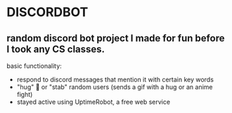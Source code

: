 # DISCORDBOT
## random discord bot project I made for fun before I took any CS classes.

basic functionality:
- respond to discord messages that mention it with certain key words
- "hug" 🤗 or "stab" random users (sends a gif with a hug or an anime fight)
- stayed active using UptimeRobot, a free web service

